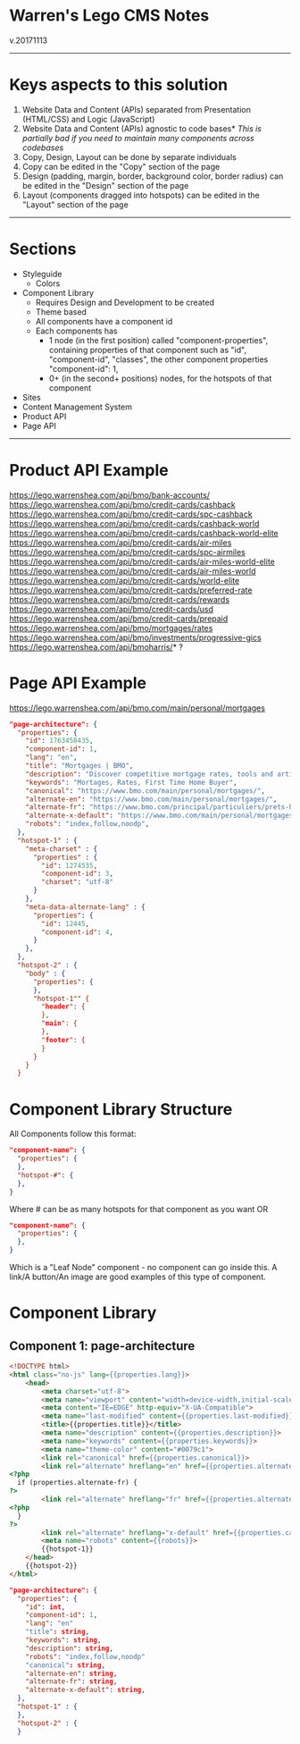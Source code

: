 # Warren's Lego CMS Notes
v.20171113

---

# Keys aspects to this solution

1. Website Data and Content (APIs) separated from Presentation (HTML/CSS) and Logic (JavaScript)
2. Website Data and Content (APIs) agnostic to code bases*
*This is partially bad if you need to maintain many components across codebases*
3. Copy, Design, Layout can be done by separate individuals
4. Copy can be edited in the "Copy" section of the page
5. Design (padding, margin, border, background color, border radius) can be edited in the "Design" section of the page
6. Layout (components dragged into hotspots) can be edited in the "Layout" section of the page

---

# Sections
* Styleguide
  * Colors
* Component Library
  * Requires Design and Development to be created
  * Theme based
  * All components have a component id
  * Each components has
    - 1 node (in the first position) called "component-properties", containing properties of that component such as "id", "component-id", "classes", the other component properties
    "component-id": 1,
    - 0+ (in the second+ positions) nodes, for the hotspots of that component
* Sites
* Content Management System
* Product API
* Page API

---

# Product API Example
https://lego.warrenshea.com/api/bmo/bank-accounts/<br>
https://lego.warrenshea.com/api/bmo/credit-cards/cashback<br>
https://lego.warrenshea.com/api/bmo/credit-cards/spc-cashback<br>
https://lego.warrenshea.com/api/bmo/credit-cards/cashback-world<br>
https://lego.warrenshea.com/api/bmo/credit-cards/cashback-world-elite<br>
https://lego.warrenshea.com/api/bmo/credit-cards/air-miles<br>
https://lego.warrenshea.com/api/bmo/credit-cards/spc-airmiles<br>
https://lego.warrenshea.com/api/bmo/credit-cards/air-miles-world-elite<br>
https://lego.warrenshea.com/api/bmo/credit-cards/air-miles-world<br>
https://lego.warrenshea.com/api/bmo/credit-cards/world-elite<br>
https://lego.warrenshea.com/api/bmo/credit-cards/preferred-rate<br>
https://lego.warrenshea.com/api/bmo/credit-cards/rewards<br>
https://lego.warrenshea.com/api/bmo/credit-cards/usd<br>
https://lego.warrenshea.com/api/bmo/credit-cards/prepaid<br>
https://lego.warrenshea.com/api/bmo/mortgages/rates<br>
https://lego.warrenshea.com/api/bmo/investments/progressive-gics<br>
https://lego.warrenshea.com/api/bmoharris/* ?

# Page API Example
https://lego.warrenshea.com/api/bmo.com/main/personal/mortgages
```json
"page-architecture": {
  "properties": {
    "id": 1763458435,
    "component-id": 1,
    "lang": "en",
    "title": "Mortgages | BMO",
    "description": "Discover competitive mortgage rates, tools and articles to help you become a successful homeowner whether you’re a first time buyer or a seasoned owner.",
    "keywords": "Mortages, Rates, First Time Home Buyer",
    "canonical": "https://www.bmo.com/main/personal/mortgages/",
    "alternate-en": "https://www.bmo.com/main/personal/mortgages/",
    "alternate-fr": "https://www.bmo.com/principal/particuliers/prets-hypothecaires/",
    "alternate-x-default": "https://www.bmo.com/main/personal/mortgages/",
    "robots": "index,follow,noodp",
  },
  "hotspot-1" : {
    "meta-charset" : {
      "properties" : {
        "id": 1274535,
        "component-id": 3,
        "charset": "utf-8"
      }
    },
    "meta-data-alternate-lang" : {  
      "properties": {
        "id": 12445,
        "component-id": 4,
      }
    },
  },
  "hotspot-2" : {
    "body" : {
      "properties": {
      },
      "hotspot-1"" {
        "header": {
        },
        "main": {
        },
        "footer": {
        }
      }
    }
  }
```

# Component Library Structure

All Components follow this format:

```json
"component-name": {
  "properties": {
  },
  "hotspot-#": {
  },
}
```
Where # can be as many hotspots for that component as you want
OR
```json
"component-name": {
  "properties": {
  },
}
```
Which is a "Leaf Node" component - no component can go inside this.
A link/A button/An image are good examples of this type of component.

# Component Library

## Component 1: page-architecture

```html
<!DOCTYPE html>
<html class="no-js" lang={{properties.lang}}>
    <head>
        <meta charset="utf-8">
        <meta name="viewport" content="width=device-width,initial-scale=1">
        <meta content="IE=EDGE" http-equiv="X-UA-Compatible">
        <meta name="last-modified" content={{properties.last-modified}}>
        <title>{{properties.title}}</title>
        <meta name="description" content={{properties.description}}>
        <meta name="keywords" content={{properties.keywords}}>
        <meta name="theme-color" content="#0079c1">
        <link rel="canonical" href={{properties.canonical}}>
        <link rel="alternate" hreflang="en" href={{properties.alternate-en}}>        
<?php
  if (properties.alternate-fr) {
?>
        <link rel="alternate" hreflang="fr" href={{properties.alternate-fr}}>
<?php
  }
?>
        <link rel="alternate" hreflang="x-default" href={{properties.canonical}}>
        <meta name="robots" content={{robots}}>
        {{hotspot-1}}
    </head>
    {{hotspot-2}}
</html>
```

```json
"page-architecture": {
  "properties": {
    "id": int,
    "component-id": 1,
    "lang": "en"
    "title": string,
    "keywords": string,
    "description": string,
    "robots": "index,follow,noodp"
    "canonical": string,
    "alternate-en": string,
    "alternate-fr": string,
    "alternate-x-default": string,
  },
  "hotspot-1" : {
  },
  "hotspot-2" : {
  }
```